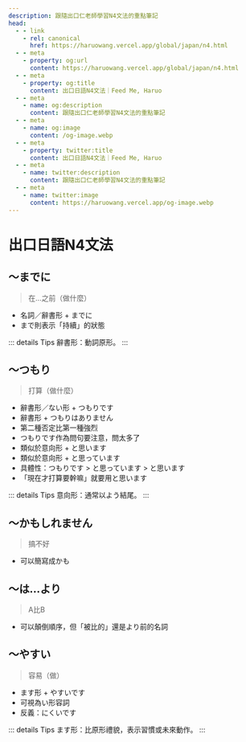 ```yaml
---
description: 跟隨出口仁老師學習N4文法的重點筆記
head:
  - - link
    - rel: canonical
      href: https://haruowang.vercel.app/global/japan/n4.html
  - - meta
    - property: og:url
      content: https://haruowang.vercel.app/global/japan/n4.html
  - - meta
    - property: og:title
      content: 出口日語N4文法｜Feed Me, Haruo
  - - meta
    - name: og:description
      content: 跟隨出口仁老師學習N4文法的重點筆記
  - - meta
    - name: og:image
      content: /og-image.webp
  - - meta
    - property: twitter:title
      content: 出口日語N4文法｜Feed Me, Haruo
  - - meta
    - name: twitter:description
      content: 跟隨出口仁老師學習N4文法的重點筆記
  - - meta
    - name: twitter:image
      content: https://haruowang.vercel.app/og-image.webp
---
```


# 出口日語N4文法

<p><Badge type="info" text="🌱 Seedlings" /></P>

## ～までに
> 在…之前（做什麼）

- 名詞／辭書形 + までに
- まで則表示「持續」的狀態

::: details Tips
辭書形：動詞原形。
:::

## ～つもり
> 打算（做什麼）

- 辭書形／ない形 + つもりです
- 辭書形 + つもりはありません
- 第二種否定比第一種強烈
- つもりです作為問句要注意，問太多了
- 類似於意向形 + と思います
- 類似於意向形 + と思っています
- 具體性：つもりです > と思っています > と思います
- 「現在才打算要幹嘛」就要用と思います

::: details Tips
意向形：通常以よう結尾。
:::

## ～かもしれません
> 搞不好

- 可以簡寫成かも

## ～は...より
> A比B

- 可以顛倒順序，但「被比的」還是より前的名詞

## ～やすい
> 容易（做）

- ます形 + やすいです
- 可視為い形容詞
- 反義：にくいです

::: details Tips
ます形：比原形禮貌，表示習慣或未來動作。
:::